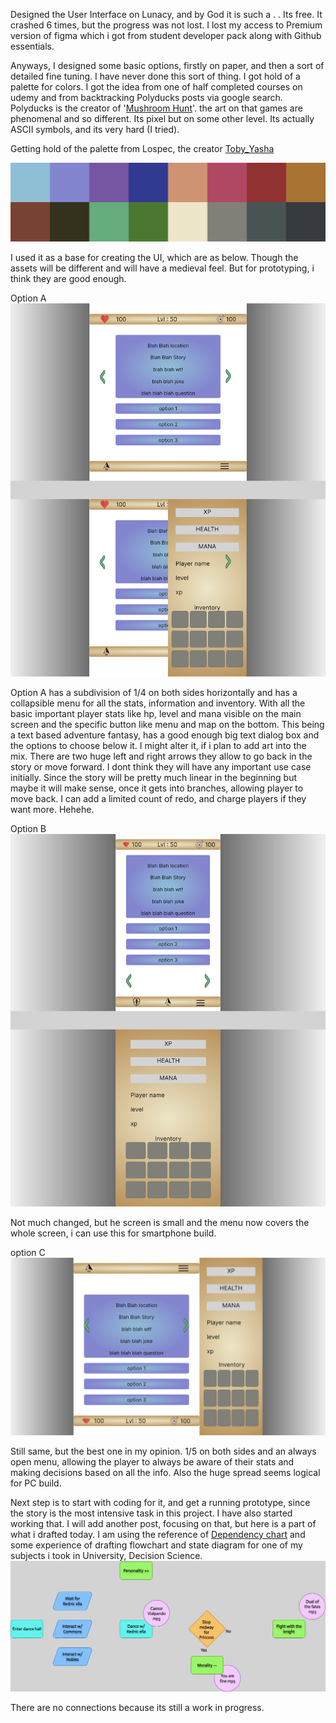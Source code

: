 

Designed the User Interface on Lunacy, and by God it is such a . . Its free.
It crashed 6 times, but the progress was not lost. I lost my access to Premium version of figma which i got from student developer pack along with Github essentials. 

Anyways, I designed some basic options, firstly on paper, and then a sort of detailed fine tuning. I have never done this sort of thing. I got hold of a palette for colors. I got the idea from one of half completed courses on udemy and from backtracking Polyducks posts via google search. Polyducks is the creator of '[Mushroom Hunt](https://polyducks.itch.io/mushroom-hunt)'. the art on that games are phenomenal and so different. Its pixel but on some other level. Its actually ASCII symbols, and its very hard (I tried).

Getting hold of the palette from Lospec, the creator [Toby_Yasha](https://lospec.com/palette-list/ty-monster-dungeons-16) 

![Pasted image 20250221164934](Misc/Pasted%20image%2020250221164934.png)

I used it as a base for creating the UI, which are as below. Though the assets will be different and will have a medieval feel. But for prototyping, i think they are good enough.

Option A 
![Pasted image 20250221165058](Misc/Pasted%20image%2020250221165058.png)

Option A has a subdivision of 1/4 on both sides horizontally and has a collapsible menu for all the stats, information and inventory. With all the basic important player stats like hp, level and mana visible on the main screen and the specific button like menu and map on the bottom. 
This being a text based adventure fantasy, has a good enough big text dialog box and the options to choose below it. I might alter it, if i plan to add art into the mix. There are two huge left and right arrows they allow to go back in the story or move forward. I dont think they will have any important use case initially. Since the story will be pretty much linear in the beginning but maybe it will make sense, once it gets into branches, allowing player to move back. I can add a limited count of redo, and charge players if they want more. Hehehe.


Option B
![Pasted image 20250221164916](Misc/Pasted%20image%2020250221164916.png)

Not much changed, but he screen is small and the menu now covers the whole screen, i can use this for smartphone build. 

option C 
![Pasted image 20250221164845](Misc/Pasted%20image%2020250221164845.png)

Still same, but the best one in my opinion.  1/5 on both sides and an always open menu, allowing the player to always be aware of their stats and making decisions based on all the info. Also the huge spread seems logical for PC build. 

Next step is to start with coding for it, and get a running prototype, since the story is the most intensive task in this project. I have also started working that. I will add another post, focusing on that, but here is a part of what i drafted today.
I am using the reference of [Dependency chart](https://grumpygamer.com/puzzle_dependency_charts/) and some experience of drafting flowchart and state diagram for one of my subjects i took in University, Decision Science.
![Pasted image 20250221170429](Misc/Pasted%20image%2020250221170429.png)

There are no connections because its still a work in progress. 